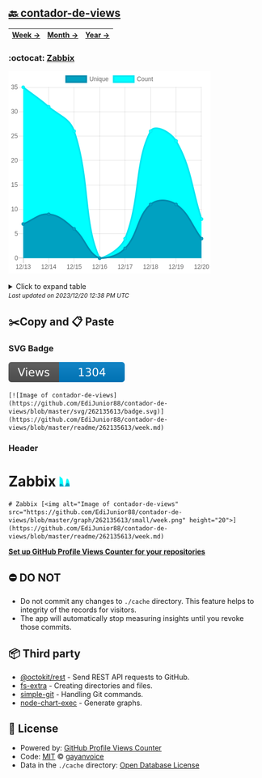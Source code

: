 ## [🔙 contador-de-views](https://github.com/EdiJunior88/contador-de-views)
| [**Week →**](https://github.com/EdiJunior88/contador-de-views/blob/master/readme/262135613/week.md) | [**Month →**](https://github.com/EdiJunior88/contador-de-views/blob/master/readme/262135613/month.md) | [**Year →**](https://github.com/EdiJunior88/contador-de-views/blob/master/readme/262135613/year.md) |
| ---- | ---- | ----- |
### :octocat: [Zabbix](https://github.com/EdiJunior88/Zabbix)
![Image of contador-de-views](https://github.com/EdiJunior88/contador-de-views/blob/master/graph/262135613/large/week.png)

<details>
	<summary>Click to expand table</summary>
	<h2>:calendar: Week Page Views Table</h2>
<table>
	<tr>
		<th>
			Last Updated
		</th>
		<th>
			Unique
		</th>
		<th>
			Count
		</th>
	</tr>
	<tr>
		<td>
			<code>2023/12/20</code>
		</td>
		<td>
			<code>4</code>
		</td>
		<td>
			<code>8</code>
		</td>
	</tr>
	<tr>
		<td>
			<code>2023/12/19</code>
		</td>
		<td>
			<code>11</code>
		</td>
		<td>
			<code>24</code>
		</td>
	</tr>
	<tr>
		<td>
			<code>2023/12/18</code>
		</td>
		<td>
			<code>11</code>
		</td>
		<td>
			<code>26</code>
		</td>
	</tr>
	<tr>
		<td>
			<code>2023/12/17</code>
		</td>
		<td>
			<code>2</code>
		</td>
		<td>
			<code>4</code>
		</td>
	</tr>
	<tr>
		<td>
			<code>2023/12/16</code>
		</td>
		<td>
			<code>0</code>
		</td>
		<td>
			<code>0</code>
		</td>
	</tr>
	<tr>
		<td>
			<code>2023/12/15</code>
		</td>
		<td>
			<code>6</code>
		</td>
		<td>
			<code>26</code>
		</td>
	</tr>
	<tr>
		<td>
			<code>2023/12/14</code>
		</td>
		<td>
			<code>9</code>
		</td>
		<td>
			<code>31</code>
		</td>
	</tr>
	<tr>
		<td>
			<code>2023/12/13</code>
		</td>
		<td>
			<code>7</code>
		</td>
		<td>
			<code>35</code>
		</td>
	</tr>
</table>

</details>
<small><i>Last updated on 2023/12/20 12:38 PM UTC</i></small>

## ✂️Copy and 📋 Paste
### SVG Badge
[![Image of contador-de-views](https://github.com/EdiJunior88/contador-de-views/blob/master/svg/262135613/badge.svg)](https://github.com/EdiJunior88/contador-de-views/blob/master/readme/262135613/week.md)
```readme
[![Image of contador-de-views](https://github.com/EdiJunior88/contador-de-views/blob/master/svg/262135613/badge.svg)](https://github.com/EdiJunior88/contador-de-views/blob/master/readme/262135613/week.md)
```
### Header
# Zabbix [<img alt="Image of contador-de-views" src="https://github.com/EdiJunior88/contador-de-views/blob/master/graph/262135613/small/week.png" height="20">](https://github.com/EdiJunior88/contador-de-views/blob/master/readme/262135613/week.md)
```readme
# Zabbix [<img alt="Image of contador-de-views" src="https://github.com/EdiJunior88/contador-de-views/blob/master/graph/262135613/small/week.png" height="20">](https://github.com/EdiJunior88/contador-de-views/blob/master/readme/262135613/week.md)
```
[**Set up GitHub Profile Views Counter for your repositories**](https://github.com/gayanvoice/github-profile-views-counter)
## ⛔ DO NOT
- Do not commit any changes to `./cache` directory. This feature helps to integrity of the records for visitors.
- The app will automatically stop measuring insights until you revoke those commits.
## 📦 Third party

- [@octokit/rest](https://www.npmjs.com/package/@octokit/rest) - Send REST API requests to GitHub.
- [fs-extra](https://www.npmjs.com/package/fs-extra) - Creating directories and files.
- [simple-git](https://www.npmjs.com/package/simple-git) - Handling Git commands.
- [node-chart-exec](https://www.npmjs.com/package/node-chart-exec) - Generate graphs.
## 📄 License
- Powered by: [GitHub Profile Views Counter](https://github.com/gayanvoice/github-profile-views-counter)
- Code: [MIT](./LICENSE) © [gayanvoice](https://github.com/gayanvoice/github-profile-views-counter)
- Data in the `./cache` directory: [Open Database License](https://opendatacommons.org/licenses/odbl/1-0/)